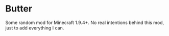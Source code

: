 # Butter
Some random mod for Minecraft 1.9.4+. No real intentions behind this mod, just to add everything I can.
